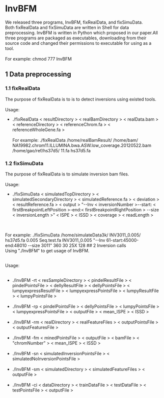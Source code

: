 # InvBFM
We released three programs, InvBFM, fixRealData, and fixSimuData.    
Both fixRealData and fixSimuData are written in Shell for data preprocessing. 
InvBFM is written in Python which proposed in our paper.All three programs are packaged as executables, 
downloading from their source code and changed their permissions to executable for using as a tool.
<br/> <br/>
For example: chmod 777 InvBFM
## 1 Data preprocessing
### 1.1 fixRealData
The purpose of fixRealData is to is to detect inversions using existed tools.
<br/><br/>
Usage: <br/>
* ./fixRealData &lt; resultDirectory > &lt; realBamDirectory > &lt; realData.bam > &lt; referenceDirectory > &lt; referenceChrom.fa > &lt; referenceWholeGene.fa >
<br/><br/>
For example: ./fixRealData /home/realBamResult/ /home/bam/ NA19982.chrom11.ILLUMINA.bwa.ASW.low_coverage.20120522.bam /home/gao/ref/hs37d5/ 11.fa hs37d5.fa

### 1.2 fixSimuData
The purpose of fixRealData is to simulate inversion bam files.
<br/>
<br/>
Usage: 
<br/>
* ./fixSimuData &lt; simulatedTopDirectory > &lt; simulatedSecondaryDirectory > &lt; simulatedReference.fa > &lt; deviation > &lt; resultReference.fa > &lt; output > \"--Inv &lt; inversionNumber >--start: &lt; firstBreakpointLeftPosition >-end:&lt; firstBreakpointRightPosition > --size &lt; inversionLength >\" &lt; ISPE > &lt; ISSD > &lt; coverage > &lt; readLength >
<br/>
<br/>
For example: ./fixSimuData /home/simulateData3k/ INV3011_0.005/  hs37d5.fa 0.005 Seq.test.fa INV3011_0.005 "--Inv 61-start:45000-end:48010 --size 3011" 360 30 25X 128   
## 2 Inversion calls
<br/>
Using "./InvBFM" to get usage of InvBFM.
<br/><br/>

Usage: <br/><br/>
* ./InvBFM -rt &lt; resSampleDirectory > &lt; pindelResultFile > &lt; pindelPointsFile > &lt; dellyResultFile > &lt; dellyPointsFile > &lt; lumpyexpressResultFile > &lt; lumpyexpressPointsFile > &lt; lumpyResultFile > &lt; lumpyPointsFile >
<br/><br/>
* ./InvBFM -rp &lt; pindelPointsFile > &lt; dellyPointsFile > &lt; lumpyPointsFile > &lt; lumpyexpressPointsFile > &lt; outputFile > &lt; mean_ISPE > &lt; ISSD >
<br/><br/>
* ./InvBFM -rm &lt; realDirectory > &lt; realFeatureFiles > &lt; outputPointsFile > &lt; outputFeaturesFile >
<br/><br/>
* ./InvBFM -fm &lt; minedPointsFile > &lt; outputFile > &lt; bamFile > &lt; "chromNumber" > &lt; mean_ISPE > &lt; ISSD >
<br/><br/>
* ./InvBFM -sn &lt; simulatedInversionPointsFile > &lt; simulatedNoInversionPointsFile >
<br/><br/>
* ./InvBFM -sm &lt; simulatedDirectory > &lt; simulatedFeatureFiles > &lt; outputFile >
<br/><br/>
* ./InvBFM -ci &lt; dataDirectory > &lt; trainDataFile > &lt; testDataFile > &lt; testPointsFile > &lt; outputFile >
<br/>
